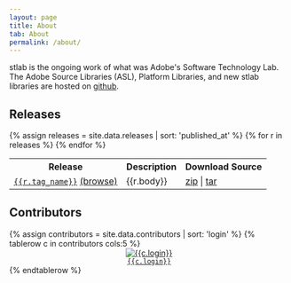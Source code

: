 ```yaml
---
layout: page
title: About
tab: About
permalink: /about/
---
```


stlab is the ongoing work of what was Adobe's Software Technology Lab. The Adobe Source Libraries (ASL), Platform Libraries, and new stlab libraries are hosted on [github](https://github.com/stlab).

<h2>Releases</h2>

<table class='definition-table'>
<tr class='headers'>
    <th>Release</th>
    <th>Description</th>
    <th>Download Source</th>
</tr>
{% assign releases = site.data.releases | sort: 'published_at' %}
{% for r in releases %}
<tr>
    <td><code><a href='{{r.html_url}}'>{{r.tag_name}}</a></code> <a href='https://github.com/stlab/libraries/tree/{{r.target_commitish}}'>(browse)</a></td>
    <td>{{r.body}}</td>
    <td><a href='{{r.zipball_url}}'>zip</a> | <a href='{{r.tarball_url}}'>tar</a></td>
</tr>
{% endfor %}
</table>

<h2>Contributors</h2>

<table class='contributors-table'>
{% assign contributors = site.data.contributors | sort: 'login' %}
{% tablerow c in contributors cols:5 %}
    <a href='{{c.html_url}}'>
      <center>
        <img alt='{{c.login}}' src='{{c.avatar_url}}'/>
        <br/>
        <code>{{c.login}}</code>
      </center>
    </a>
{% endtablerow %}
</table>
